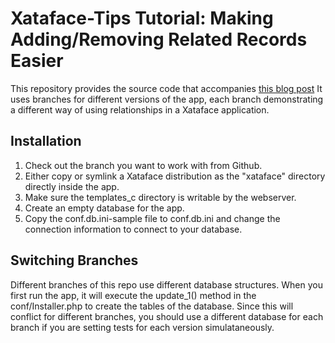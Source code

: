 # Xataface-Tips Tutorial: Making Adding/Removing Related Records Easier

This repository provides the source code that accompanies [this blog post](...)  It uses
branches for different versions of the app, each branch demonstrating a different way of using
relationships in a Xataface application.

## Installation

1. Check out the branch you want to work with from Github.
2. Either copy or symlink a Xataface distribution as the "xataface" directory directly inside the app.
3. Make sure the templates_c directory is writable by the webserver.
4. Create an empty database for the app.
5. Copy the conf.db.ini-sample file to conf.db.ini and change the connection information to connect
	to your database.
	
## Switching Branches

Different branches of this repo use different database structures.  When you first run the app, it will
execute the update_1() method in the conf/Installer.php to create the tables of the database.  Since
this will conflict for different branches, you should use a different database for each branch if you 
are setting tests for each version simulataneously.